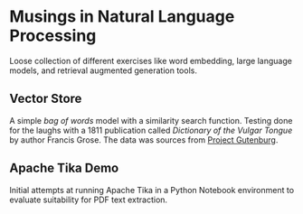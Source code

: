 # Musings in Natural Language Processing

Loose collection of different exercises like word embedding, large language models, and retrieval augmented generation tools.

## Vector Store 

A simple *bag of words* model with a similarity search function. Testing done for the laughs with a 1811 publication called *Dictionary of the Vulgar Tongue* by author Francis Grose. The data was sources from [Project Gutenburg](https://www.gutenberg.org/ebooks/5402).


## Apache Tika Demo

Initial attempts at running Apache Tika in a Python Notebook environment to evaluate suitability for PDF text extraction.